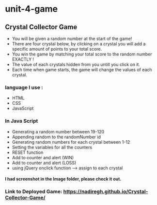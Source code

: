 # unit-4-game

## Crystal Collector Game ##

*  You will be given a random number at the start of the game!
* There are four crystal below, by clicking on a crystal you will add a specific amount of points to your total score.
* You win the game by matching your total score to the random number EXACTLY !
* The value of each crystals hidden from you untill you click on it.
* Each time when game starts, the game will change the values of each crystal.

### language I use :
* HTML
* CSS
* JavaScript

### In Java Script
* Generating a random number between 19-120
* Appending random to the randomNumber id
* Generating random numbers for each crystal between 1-12  
* Setting the variables for all the counters
* RESET function
* Add to counter and alert (WIN)
* Add to counter and alert (LOSS)
* using jQuery onclick function --> assign to each crystal

#### I had screenshot in the Image folder, please check it out.

### Link to Deployed Game: https://nadiregh.github.io/Crystal-Collector-Game/
